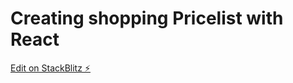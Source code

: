# Creating shopping Pricelist with React

[Edit on StackBlitz ⚡️](https://stackblitz.com/edit/react-ts-xd2s5m)

